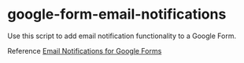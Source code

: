 # google-form-email-notifications

Use this script to add email notification functionality to a Google Form.

Reference
[Email Notifications for Google Forms](https://spreadsheet.dev/email-notifications-for-google-forms)
